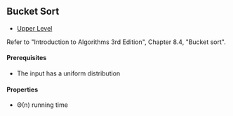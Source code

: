 ## Bucket Sort

- [Upper Level](README.md)

Refer to "Introduction to Algorithms 3rd Edition", Chapter 8.4, "Bucket sort".

#### Prerequisites

- The input has a uniform distribution

#### Properties

- Θ(n) running time